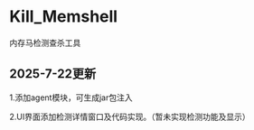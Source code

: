 # Kill_Memshell



内存马检测查杀工具

## 2025-7-22更新

1.添加agent模块，可生成jar包注入

2.UI界面添加检测详情窗口及代码实现。（暂未实现检测功能及显示）